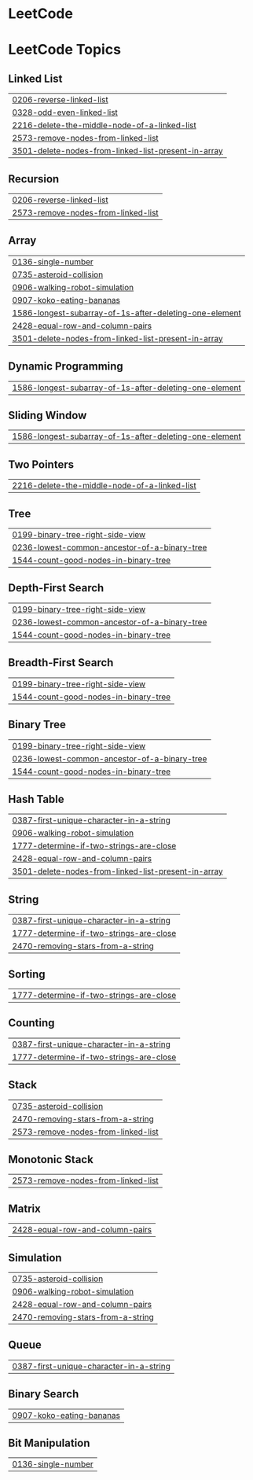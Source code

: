 # LeetCode
<!---LeetCode Topics Start-->
# LeetCode Topics
## Linked List
|  |
| ------- |
| [0206-reverse-linked-list](https://github.com/Sagar97735/LeetCode/tree/master/0206-reverse-linked-list) |
| [0328-odd-even-linked-list](https://github.com/Sagar97735/LeetCode/tree/master/0328-odd-even-linked-list) |
| [2216-delete-the-middle-node-of-a-linked-list](https://github.com/Sagar97735/LeetCode/tree/master/2216-delete-the-middle-node-of-a-linked-list) |
| [2573-remove-nodes-from-linked-list](https://github.com/Sagar97735/LeetCode/tree/master/2573-remove-nodes-from-linked-list) |
| [3501-delete-nodes-from-linked-list-present-in-array](https://github.com/Sagar97735/LeetCode/tree/master/3501-delete-nodes-from-linked-list-present-in-array) |
## Recursion
|  |
| ------- |
| [0206-reverse-linked-list](https://github.com/Sagar97735/LeetCode/tree/master/0206-reverse-linked-list) |
| [2573-remove-nodes-from-linked-list](https://github.com/Sagar97735/LeetCode/tree/master/2573-remove-nodes-from-linked-list) |
## Array
|  |
| ------- |
| [0136-single-number](https://github.com/Sagar97735/LeetCode/tree/master/0136-single-number) |
| [0735-asteroid-collision](https://github.com/Sagar97735/LeetCode/tree/master/0735-asteroid-collision) |
| [0906-walking-robot-simulation](https://github.com/Sagar97735/LeetCode/tree/master/0906-walking-robot-simulation) |
| [0907-koko-eating-bananas](https://github.com/Sagar97735/LeetCode/tree/master/0907-koko-eating-bananas) |
| [1586-longest-subarray-of-1s-after-deleting-one-element](https://github.com/Sagar97735/LeetCode/tree/master/1586-longest-subarray-of-1s-after-deleting-one-element) |
| [2428-equal-row-and-column-pairs](https://github.com/Sagar97735/LeetCode/tree/master/2428-equal-row-and-column-pairs) |
| [3501-delete-nodes-from-linked-list-present-in-array](https://github.com/Sagar97735/LeetCode/tree/master/3501-delete-nodes-from-linked-list-present-in-array) |
## Dynamic Programming
|  |
| ------- |
| [1586-longest-subarray-of-1s-after-deleting-one-element](https://github.com/Sagar97735/LeetCode/tree/master/1586-longest-subarray-of-1s-after-deleting-one-element) |
## Sliding Window
|  |
| ------- |
| [1586-longest-subarray-of-1s-after-deleting-one-element](https://github.com/Sagar97735/LeetCode/tree/master/1586-longest-subarray-of-1s-after-deleting-one-element) |
## Two Pointers
|  |
| ------- |
| [2216-delete-the-middle-node-of-a-linked-list](https://github.com/Sagar97735/LeetCode/tree/master/2216-delete-the-middle-node-of-a-linked-list) |
## Tree
|  |
| ------- |
| [0199-binary-tree-right-side-view](https://github.com/Sagar97735/LeetCode/tree/master/0199-binary-tree-right-side-view) |
| [0236-lowest-common-ancestor-of-a-binary-tree](https://github.com/Sagar97735/LeetCode/tree/master/0236-lowest-common-ancestor-of-a-binary-tree) |
| [1544-count-good-nodes-in-binary-tree](https://github.com/Sagar97735/LeetCode/tree/master/1544-count-good-nodes-in-binary-tree) |
## Depth-First Search
|  |
| ------- |
| [0199-binary-tree-right-side-view](https://github.com/Sagar97735/LeetCode/tree/master/0199-binary-tree-right-side-view) |
| [0236-lowest-common-ancestor-of-a-binary-tree](https://github.com/Sagar97735/LeetCode/tree/master/0236-lowest-common-ancestor-of-a-binary-tree) |
| [1544-count-good-nodes-in-binary-tree](https://github.com/Sagar97735/LeetCode/tree/master/1544-count-good-nodes-in-binary-tree) |
## Breadth-First Search
|  |
| ------- |
| [0199-binary-tree-right-side-view](https://github.com/Sagar97735/LeetCode/tree/master/0199-binary-tree-right-side-view) |
| [1544-count-good-nodes-in-binary-tree](https://github.com/Sagar97735/LeetCode/tree/master/1544-count-good-nodes-in-binary-tree) |
## Binary Tree
|  |
| ------- |
| [0199-binary-tree-right-side-view](https://github.com/Sagar97735/LeetCode/tree/master/0199-binary-tree-right-side-view) |
| [0236-lowest-common-ancestor-of-a-binary-tree](https://github.com/Sagar97735/LeetCode/tree/master/0236-lowest-common-ancestor-of-a-binary-tree) |
| [1544-count-good-nodes-in-binary-tree](https://github.com/Sagar97735/LeetCode/tree/master/1544-count-good-nodes-in-binary-tree) |
## Hash Table
|  |
| ------- |
| [0387-first-unique-character-in-a-string](https://github.com/Sagar97735/LeetCode/tree/master/0387-first-unique-character-in-a-string) |
| [0906-walking-robot-simulation](https://github.com/Sagar97735/LeetCode/tree/master/0906-walking-robot-simulation) |
| [1777-determine-if-two-strings-are-close](https://github.com/Sagar97735/LeetCode/tree/master/1777-determine-if-two-strings-are-close) |
| [2428-equal-row-and-column-pairs](https://github.com/Sagar97735/LeetCode/tree/master/2428-equal-row-and-column-pairs) |
| [3501-delete-nodes-from-linked-list-present-in-array](https://github.com/Sagar97735/LeetCode/tree/master/3501-delete-nodes-from-linked-list-present-in-array) |
## String
|  |
| ------- |
| [0387-first-unique-character-in-a-string](https://github.com/Sagar97735/LeetCode/tree/master/0387-first-unique-character-in-a-string) |
| [1777-determine-if-two-strings-are-close](https://github.com/Sagar97735/LeetCode/tree/master/1777-determine-if-two-strings-are-close) |
| [2470-removing-stars-from-a-string](https://github.com/Sagar97735/LeetCode/tree/master/2470-removing-stars-from-a-string) |
## Sorting
|  |
| ------- |
| [1777-determine-if-two-strings-are-close](https://github.com/Sagar97735/LeetCode/tree/master/1777-determine-if-two-strings-are-close) |
## Counting
|  |
| ------- |
| [0387-first-unique-character-in-a-string](https://github.com/Sagar97735/LeetCode/tree/master/0387-first-unique-character-in-a-string) |
| [1777-determine-if-two-strings-are-close](https://github.com/Sagar97735/LeetCode/tree/master/1777-determine-if-two-strings-are-close) |
## Stack
|  |
| ------- |
| [0735-asteroid-collision](https://github.com/Sagar97735/LeetCode/tree/master/0735-asteroid-collision) |
| [2470-removing-stars-from-a-string](https://github.com/Sagar97735/LeetCode/tree/master/2470-removing-stars-from-a-string) |
| [2573-remove-nodes-from-linked-list](https://github.com/Sagar97735/LeetCode/tree/master/2573-remove-nodes-from-linked-list) |
## Monotonic Stack
|  |
| ------- |
| [2573-remove-nodes-from-linked-list](https://github.com/Sagar97735/LeetCode/tree/master/2573-remove-nodes-from-linked-list) |
## Matrix
|  |
| ------- |
| [2428-equal-row-and-column-pairs](https://github.com/Sagar97735/LeetCode/tree/master/2428-equal-row-and-column-pairs) |
## Simulation
|  |
| ------- |
| [0735-asteroid-collision](https://github.com/Sagar97735/LeetCode/tree/master/0735-asteroid-collision) |
| [0906-walking-robot-simulation](https://github.com/Sagar97735/LeetCode/tree/master/0906-walking-robot-simulation) |
| [2428-equal-row-and-column-pairs](https://github.com/Sagar97735/LeetCode/tree/master/2428-equal-row-and-column-pairs) |
| [2470-removing-stars-from-a-string](https://github.com/Sagar97735/LeetCode/tree/master/2470-removing-stars-from-a-string) |
## Queue
|  |
| ------- |
| [0387-first-unique-character-in-a-string](https://github.com/Sagar97735/LeetCode/tree/master/0387-first-unique-character-in-a-string) |
## Binary Search
|  |
| ------- |
| [0907-koko-eating-bananas](https://github.com/Sagar97735/LeetCode/tree/master/0907-koko-eating-bananas) |
## Bit Manipulation
|  |
| ------- |
| [0136-single-number](https://github.com/Sagar97735/LeetCode/tree/master/0136-single-number) |
<!---LeetCode Topics End-->